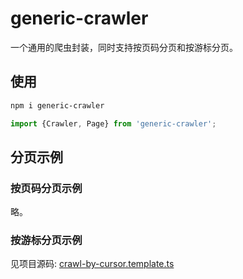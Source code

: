 # generic-crawler

一个通用的爬虫封装，同时支持按页码分页和按游标分页。


## 使用

```bash
npm i generic-crawler
```

```js
import {Crawler, Page} from 'generic-crawler';
```

## 分页示例

### 按页码分页示例

略。

### 按游标分页示例

见项目源码: [crawl-by-cursor.template.ts](src/crawl-by-cursor.template.ts)
